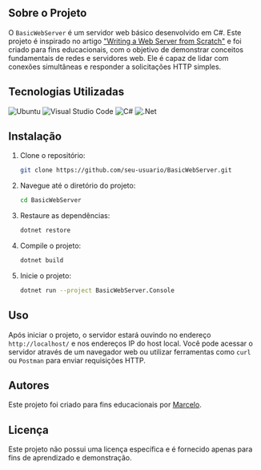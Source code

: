 ## Sobre o Projeto

O `BasicWebServer` é um servidor web básico desenvolvido em C#. Este projeto é inspirado no artigo ["Writing a Web Server from Scratch"](https://www.codeproject.com/Articles/859108/Writing-a-Web-Server-from-Scratch) e foi criado para fins educacionais, com o objetivo de demonstrar conceitos fundamentais de redes e servidores web. Ele é capaz de lidar com conexões simultâneas e responder a solicitações HTTP simples.

## Tecnologias Utilizadas

![Ubuntu](https://img.shields.io/badge/Ubuntu-E95420?style=for-the-badge&logo=ubuntu&logoColor=white)
![Visual Studio Code](https://img.shields.io/badge/Visual%20Studio%20Code-0078d7.svg?style=for-the-badge&logo=visual-studio-code&logoColor=white)
![C#](https://img.shields.io/badge/c%23-%23239120.svg?style=for-the-badge&logo=csharp&logoColor=white)
![.Net](https://img.shields.io/badge/.NET-5C2D91?style=for-the-badge&logo=.net&logoColor=white)

## Instalação

1. Clone o repositório:
    ```bash
    git clone https://github.com/seu-usuario/BasicWebServer.git
    ```
2. Navegue até o diretório do projeto:
    ```bash
    cd BasicWebServer
    ```
3. Restaure as dependências:
    ```bash
    dotnet restore
    ```
4. Compile o projeto:
    ```bash
    dotnet build
    ```
5. Inicie o projeto:
    ```bash
    dotnet run --project BasicWebServer.Console
    ```

## Uso

Após iniciar o projeto, o servidor estará ouvindo no endereço `http://localhost/` e nos endereços IP do host local. Você pode acessar o servidor através de um navegador web ou utilizar ferramentas como `curl` ou `Postman` para enviar requisições HTTP.

## Autores

Este projeto foi criado para fins educacionais por [Marcelo](https://github.com/Mmarcelinho).

## Licença

Este projeto não possui uma licença específica e é fornecido apenas para fins de aprendizado e demonstração.
